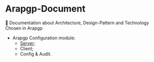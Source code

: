 # Arapgp-Document

:notebook: Documentation about Architecture, Design-Pattern and Technology Chosen in Arapgp

* Arapgp Configuration module:
  * [Server](https://github.com/Arapgp/Arapgp-Document/Config);
  * Client;
  * Config & Audit.
